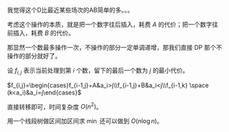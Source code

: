 我觉得这个D比最近某些场次的AB简单的多。。。

考虑这个操作的本质，就是把一个数字往后插入，耗费 $A$ 的代价；把一个数字往前插入，耗费 $B$ 的代价。

那显然一个数最多操作一次，不操作的部分一定单调递增，那我们直接 DP 那个不操作的部分就好了。

设 $f_{i,j}$ 表示当前处理到第 $i$ 个数，留下的最后一个数为 $j$ 的最小代价。

$f_{i,j}=\begin{cases}f_{i-1,j}+A&a_i>j\\f_{i-1,j}+B&a_i<j\\f_{i-1,k} \space (k<a_i)&a_i=j\end{cases}$

直接转移即可，时间复杂度 $O(n^2)$。

用一个线段树做区间加区间求 $\min$ 还可以做到 $O(n \log n)$。
